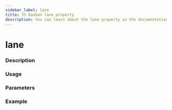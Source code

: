 ```yaml
---
sidebar_label: lane
title: JS Kanban lane property
description: You can learn about the lane property in the documentation of the JavaScript Kanban library. Browse developer guides and API reference, try out code examples and live demos.
---
```


# lane

### Description


### Usage


### Parameters


### Example

```jsx

```
